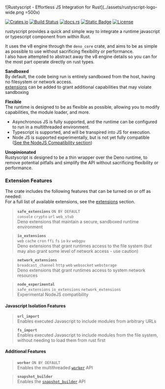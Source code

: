 ![Rustyscript - Effortless JS Integration for Rust](../assets/rustyscript-logo-wide.png =500x)

[![Crates.io](https://img.shields.io/crates/v/rustyscript.svg)](https://crates.io/crates/rustyscript/)
[![Build Status](https://github.com/rscarson/rustyscript/actions/workflows/tests.yml/badge.svg?branch=master)](https://github.com/rscarson/rustyscript/actions?query=branch%3Amaster)
[![docs.rs](https://img.shields.io/docsrs/rustyscript)](https://docs.rs/rustyscript/latest/rustyscript/)
[![Static Badge](https://img.shields.io/badge/mdbook-user%20guide-blue)](https://rscarson.github.io/rustyscript-book/)
[![License](https://img.shields.io/badge/license-MIT-blue.svg)](https://raw.githubusercontent.com/rscarson/rustyscript/master/LICENSE)

rustyscript provides a quick and simple way to integrate a runtime javascript or typescript component from within Rust.

It uses the v8 engine through the `deno_core` crate, and aims to be as simple as possible to use without sacrificing flexibility or performance.  
I also have attempted to abstract away the v8 engine details so you can for the most part operate directly on rust types.


**Sandboxed**  
By default, the code being run is entirely sandboxed from the host, having no filesystem or network access.  
[extensions](../extensions) can be added to grant additional capabilities that may violate sandboxing

**Flexible**  
The runtime is designed to be as flexible as possible, allowing you to modify capabilities, the module loader, and more.  
- Asynchronous JS is fully supported, and the runtime can be configured to run in a multithreaded environment.  
- Typescript is supported, and will be transpired into JS for execution.
- Node JS is supported experimentally, but is not yet fully compatible ([See the NodeJS Compatibility section](../advanced/nodejs_compatibility.md))

**Unopinionated**  
Rustyscript is designed to be a thin wrapper over the Deno runtime, to remove potential pitfalls and simplify the API without sacrificing flexibility or performance.

### Extension Features

The crate includes the following features that can be turned on or off as needed:  
For a full list of available extensions, see the [extensions](../extensions) section.

> **`safe_extensions`** `ON BY DEFAULT`  
> `console` `crypto` `url` `web_stub`  
> Deno extensions that maintain a secure, sandboxed runtime environment  

> **`io_extensions`**  
> `web` `cache` `cron` `ffi` `fs` `io` `kv` `webgpu`  
> Deno extensions that grant runtimes access to the file system (but may also grant some level of network access - use caution)

> **`network_extensions`**  
> `broadcast_channel` `http` `web` `websocket` `webstorage`  
> Deno extensions that grant runtimes access to system network resources

> **`node_experimental`**  
> `safe_extensions` `io_extensions` `network_extensions`  
> Experimental NodeJS compatibility

#### Javascript Isolation Features

> **`url_import`**  
> Enables executed Javascript to include modules from arbitrary URLs

> **`fs_import`**  
> Enables executed Javascript to include modules from the file system, without needing to load them from rust first

#### Additional Features

> **`worker`** `ON BY DEFAULT`  
> Enables the multithreaded [`worker`](https://docs.rs/rustyscript/latest/rustyscript/worker/index.html) API

> **`snapshot_builder`**  
> Enables the [`snapshot_builder`](../advanced/snapshots.md) API
